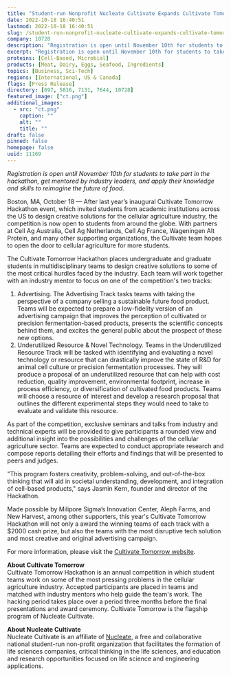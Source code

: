 ```yaml
---
title: "Student-run Nonprofit Nucleate Cultivate Expands Cultivate Tomorrow Hackathon to Schools Beyond the US"
date: 2022-10-18 16:40:51
lastmod: 2022-10-18 16:40:51
slug: /student-run-nonprofit-nucleate-cultivate-expands-cultivate-tomorrow-hackathon-schools
company: 10728
description: "Registration is open until November 10th for students to take part in the hackathon, get mentored by industry leaders, and apply their knowledge and skills to reimagine the future of food."
excerpt: "Registration is open until November 10th for students to take part in the hackathon, get mentored by industry leaders, and apply their knowledge and skills to reimagine the future of food."
proteins: [Cell-Based, Microbial]
products: [Meat, Dairy, Eggs, Seafood, Ingredients]
topics: [Business, Sci-Tech]
regions: [International, US & Canada]
flags: [Press Release]
directory: [697, 5816, 7131, 7644, 10728]
featured_image: ["ct.png"]
additional_images:
  - src: "ct.png"
    caption: ""
    alt: ""
    title: ""
draft: false
pinned: false
homepage: false
uuid: 11169
---
```

<p><em>Registration is open until November 10th for students to take part in the hackathon, get mentored by industry leaders, and apply their knowledge and skills to reimagine the future of food.</em></p>
<p>Boston, MA, October 18 — After last year’s inaugural Cultivate Tomorrow Hackathon event, which invited students from academic institutions across the US to design creative solutions for the cellular agriculture industry, the competition is now open to students from around the globe. With partners at Cell Ag Australia, Cell Ag Netherlands, Cell Ag France, Wageningen Alt Protein, and many other supporting organizations, the Cultivate team hopes to open the door to cellular agriculture for more students.</p>
<p>The Cultivate Tomorrow Hackathon places undergraduate and graduate students in multidisciplinary teams to design creative solutions to some of the most critical hurdles faced by the industry. Each team will work together with an industry mentor to focus on one of the competition's two tracks:</p>
<ol>
<li>Advertising. The Advertising Track tasks teams with taking the perspective of a company selling a sustainable future food product. Teams will be expected to prepare a low-fidelity version of an advertising campaign that improves the perception of cultivated or precision fermentation-based products, presents the scientific concepts behind them, and excites the general public about the prospect of these new options.</li>
<li>Underutilized Resource & Novel Technology. Teams in the Underutilized Resource Track will be tasked with identifying and evaluating a novel technology or resource that can drastically improve the state of R&D for animal cell culture or precision fermentation processes. They will produce a proposal of an underutilized resource that can help with cost reduction, quality improvement, environmental footprint, increase in process efficiency, or diversification of cultivated food products. Teams will choose a resource of interest and develop a research proposal that outlines the different experimental steps they would need to take to evaluate and validate this resource.</li>
</ol>
<p>As part of the competition, exclusive seminars and talks from industry and technical experts will be provided to give participants a rounded view and additional insight into the possibilities and challenges of the cellular agriculture sector. Teams are expected to conduct appropriate research and compose reports detailing their efforts and findings that will be presented to peers and judges.</p>
<p>"This program fosters creativity, problem-solving, and out-of-the-box thinking that will aid in societal understanding, development, and integration of cell-based products," says Jasmin Kern, founder and director of the Hackathon.</p>
<p>Made possible by Milipore Sigma’s Innovation Center, Aleph Farms, and New Harvest, among other supporters, this year's Cultivate Tomorrow Hackathon will not only a award the winning teams of each track with a $2000 cash prize, but also the teams with the most disruptive tech solution and most creative and original advertising campaign.</p>
<p>For more information, please visit the <a href="https://www.cultivate-tmrw.com/">Cultivate Tomorrow website</a>.</p>
<p><strong>About Cultivate Tomorrow</strong><br />
Cultivate Tomorrow Hackathon is an annual competition in which student teams work on some of the most pressing problems in the cellular agriculture industry. Accepted participants are placed in teams and matched with industry mentors who help guide the team's work. The hacking period takes place over a period three months before the final presentations and award ceremony. Cultivate Tomorrow is the flagship program of Nucleate Cultivate.</p>
<p><strong>About Nucleate Cultivate</strong><br />
Nucleate Cultivate is an affiliate of <a href="https://nucleate.xyz/">Nucleate,</a> a free and collaborative national student-run non-profit organization that facilitates the formation of life sciences companies, critical thinking in the life sciences, and education and research opportunities focused on life science and engineering applications.</p>
